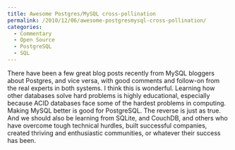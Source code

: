 ```yaml
---
title: Awesome Postgres/MySQL cross-pollination
permalink: /2010/12/06/awesome-postgresmysql-cross-pollination/
categories:
  - Commentary
  - Open Source
  - PostgreSQL
  - SQL
---
```

There have been a few great blog posts recently from MySQL bloggers about Postgres, and vice versa, with good comments and follow-on from the real experts in both systems. I think this is wonderful. Learning how other databases solve hard problems is highly educational, especially because ACID databases face some of the hardest problems in computing. Making MySQL better is good for PostgreSQL. The reverse is just as true. And we should also be learning from SQLite, and CouchDB, and others who have overcome tough technical hurdles, built successful companies, created thriving and enthusiastic communities, or whatever their success has been.
